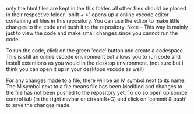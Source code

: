 only the html files are kept in the this folder. all other files should be placed in their respective folder. 'shift + >' opens up a online vscode editor containing all files in this repository. You can use the editor to make little changes to the code and push it to the repository. Note - This way is mainly just to view the code and make small changes since you cannot run the code.

To run the code, click on the green 'code' button and create a codespace. This is still an online vscode environment but allows you to run code and install extentions as you would in the desktop environment. (not sure but i think you can open it up in your desktops vscode as well)

For any changes made to a file, there will be an M symbol next to its name. The M symbol next to a file means file has been Modified and changes to the file has not been pushed to the repository yet. To do so open up source control tab (in the right navbar or ctr+shift+G) and click on 'commit & push' to save the changes made.
